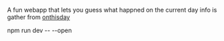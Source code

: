 A fun webapp that lets you guess what happned on the current day info is gather from [onthisday](https://www.onthisday.com/)


npm run dev -- --open